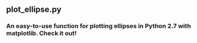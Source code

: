 ## plot_ellipse.py
### An easy-to-use function for plotting ellipses in Python 2.7 with matplotlib. Check it out!
